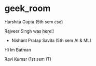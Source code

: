 # geek_room

Harshita Gupta (5th sem cse)


Rajveer Singh was here!!

- Nishant Pratap Savita (5th sem AI & ML)

Hi Im Batman

Ravi Kumar (1st sem IT)

